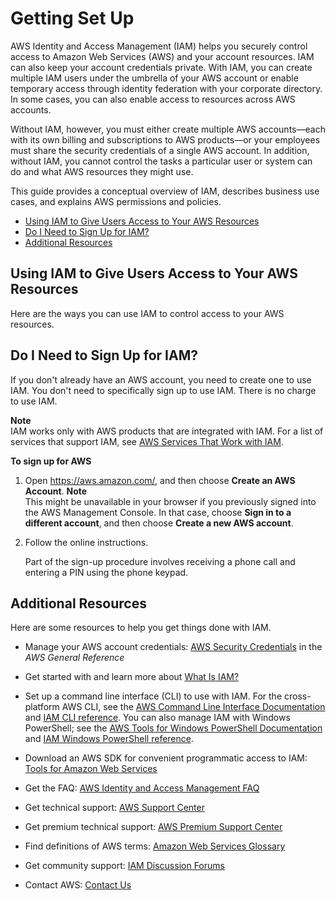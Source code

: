 # Getting Set Up<a name="getting-set-up"></a>

AWS Identity and Access Management \(IAM\) helps you securely control access to Amazon Web Services \(AWS\) and your account resources\. IAM can also keep your account credentials private\. With IAM, you can create multiple IAM users under the umbrella of your AWS account or enable temporary access through identity federation with your corporate directory\. In some cases, you can also enable access to resources across AWS accounts\.

Without IAM, however, you must either create multiple AWS accounts—each with its own billing and subscriptions to AWS products—or your employees must share the security credentials of a single AWS account\. In addition, without IAM, you cannot control the tasks a particular user or system can do and what AWS resources they might use\. 

This guide provides a conceptual overview of IAM, describes business use cases, and explains AWS permissions and policies\.


+ [Using IAM to Give Users Access to Your AWS Resources](#UsingIAMToGiveAccess)
+ [Do I Need to Sign Up for IAM?](#DoINeedToSignUp)
+ [Additional Resources](#HowDoI)

## Using IAM to Give Users Access to Your AWS Resources<a name="UsingIAMToGiveAccess"></a>

Here are the ways you can use IAM to control access to your AWS resources\.

## Do I Need to Sign Up for IAM?<a name="DoINeedToSignUp"></a>

If you don't already have an AWS account, you need to create one to use IAM\. You don't need to specifically sign up to use IAM\. There is no charge to use IAM\. 

**Note**  
IAM works only with AWS products that are integrated with IAM\. For a list of services that support IAM, see [AWS Services That Work with IAM](reference_aws-services-that-work-with-iam.md)\. 

**To sign up for AWS**

1. Open [https://aws\.amazon\.com/](https://aws.amazon.com/), and then choose **Create an AWS Account**\.
**Note**  
This might be unavailable in your browser if you previously signed into the AWS Management Console\. In that case, choose **Sign in to a different account**, and then choose **Create a new AWS account**\.

1. Follow the online instructions\.

   Part of the sign\-up procedure involves receiving a phone call and entering a PIN using the phone keypad\.

## Additional Resources<a name="HowDoI"></a>

Here are some resources to help you get things done with IAM\.

+ Manage your AWS account credentials: [AWS Security Credentials](http://docs.aws.amazon.com/general/latest/gr/aws-security-credentials.html) in the *AWS General Reference*

+ Get started with and learn more about [What Is IAM?](introduction.md)

+ Set up a command line interface \(CLI\) to use with IAM\. For the cross\-platform AWS CLI, see the [ AWS Command Line Interface Documentation](http://aws.amazon.com/documentation/cli/) and [IAM CLI reference](http://docs.aws.amazon.com/cli/latest/reference/iam/index.html)\. You can also manage IAM with Windows PowerShell; see the [ AWS Tools for Windows PowerShell Documentation](http://aws.amazon.com/documentation/powershell/) and [IAM Windows PowerShell reference](http://docs.aws.amazon.com/powershell/latest/reference/items/AWS_Identity_and_Access_Management_cmdlets.html)\.

+ Download an AWS SDK for convenient programmatic access to IAM: [Tools for Amazon Web Services](http://aws.amazon.com/tools/)

+ Get the FAQ: [AWS Identity and Access Management FAQ](http://aws.amazon.com/iam/faqs/)

+ Get technical support: [AWS Support Center](https://console.aws.amazon.com/support/home#/)

+ Get premium technical support: [AWS Premium Support Center](https://aws.amazon.com/premiumsupport/)

+ Find definitions of AWS terms: [ Amazon Web Services Glossary](http://docs.aws.amazon.com/general/latest/gr/glos-chap.html) 

+ Get community support: [IAM Discussion Forums](https://forums.aws.amazon.com/forum.jspa?forumID=76)

+ Contact AWS: [Contact Us](http://aws.amazon.com/contact-us/)